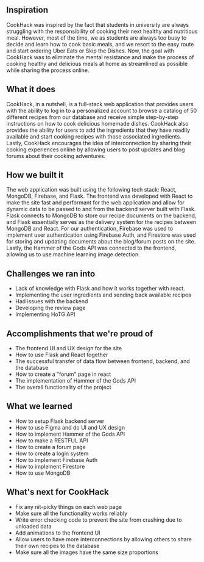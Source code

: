 ## Inspiration
CookHack was inspired by the fact that students in university are always struggling with the responsibility of cooking their next healthy and nutritious meal. However, most of the time, we as students are always too busy to decide and learn how to cook basic meals, and we resort to the easy route and start ordering Uber Eats or Skip the Dishes. Now, the goal with CookHack was to eliminate the mental resistance and make the process of cooking healthy and delicious meals at home as streamlined as possible while sharing the process online. 


## What it does
CookHack, in a nutshell, is a full-stack web application that provides users with the ability to log in to a personalized account to browse a catalog of 50 different recipes from our database and receive simple step-by-step instructions on how to cook delicious homemade dishes. CookHack also provides the ability for users to add the ingredients that they have readily available and start cooking recipes with those associated ingredients. Lastly, CookHack encourages the idea of interconnection by sharing their cooking experiences online by allowing users to post updates and blog forums about their cooking adventures.

## How we built it
The web application was built using the following tech stack: React, MongoDB, Firebase, and Flask. The frontend was developed with React to make the site fast and performant for the web application and allow for dynamic data to be passed to and from the backend server built with Flask. Flask connects to MongoDB to store our recipe documents on the backend, and Flask essentially serves as the delivery system for the recipes between MongoDB and React. For our authentication, Firebase was used to implement user authentication using Firebase Auth, and Firestore was used for storing and updating documents about the blog/forum posts on the site. Lastly, the Hammer of the Gods API was connected to the frontend, allowing us to use machine learning image detection.

## Challenges we ran into
- Lack of knowledge with Flask and how it works together with react. 
- Implementing the user ingredients and sending back available recipes 
- Had issues with the backend 
- Developing the review page 
- Implementing HoTG API

## Accomplishments that we're proud of
- The frontend UI and UX design for the site
- How to use Flask and React together
- The successful transfer of data flow between frontend, backend, and the database
- How to create a "forum" page in react
- The implementation of Hammer of the Gods API
- The overall functionality of the project 

## What we learned
- How to setup Flask backend server
- How to use Figma and do UI and UX design
- How to implement Hammer of the Gods API
- How to make a RESTFUL API
- How to create a forum page
- How to create a login system
- How to implement Firebase Auth
- How to implement Firestore
- How to use MongoDB

## What's next for CookHack
- Fix any nit-picky things on each web page
- Make sure all the functionality works reliably
- Write error checking code to prevent the site from crashing due to unloaded data
- Add animations to the frontend UI
- Allow users to have more interconnections by allowing others to share their own recipes to the database
- Make sure all the images have the same size proportions
